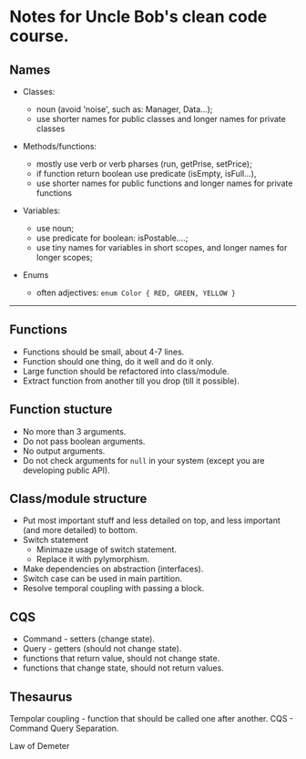# Notes for Uncle Bob's clean code course.
## Names
* Classes:
    * noun (avoid 'noise', such as: Manager, Data...);
    * use shorter names for public classes and longer names for private classes

* Methods/functions:
    * mostly use verb or verb pharses (run, getPrise, setPrice);
    * if function return boolean use predicate (isEmpty, isFull...),
    * use shorter names for public functions and longer names for private functions

* Variables:
    * use noun;
    * use predicate for boolean: isPostable....;
    * use tiny names for variables in short scopes, and longer names for longer scopes;

* Enums
    * often adjectives:
    `enum Color {
        RED, GREEN, YELLOW
    }`
---
## Functions
* Functions should be small, about 4-7 lines.
* Function should one thing, do it well and do it only.
* Large function should be refactored into class/module.
* Extract function from another till you drop (till it possible).

## Function stucture
* No more than 3 arguments.
* Do not pass boolean arguments.
* No output arguments.
* Do not check arguments for `null` in your system (except you are developing public API).

## Class/module structure
* Put most important stuff and less detailed on top,
and less important (and more detailed) to bottom.
* Switch statement
    * Minimaze usage of switch statement.
    * Replace it with pylymorphism.
* Make dependencies on abstraction (interfaces).
* Switch case can be used in main partition.
* Resolve temporal coupling with passing a block.

## CQS
* Command - setters (change state).
* Query - getters (should not change state).
* functions that return value, should not change state.
* functions that change state, should not return values.




## Thesaurus
Tempolar coupling - function that should be called one after another.
CQS - Command Query Separation.

Law of Demeter
